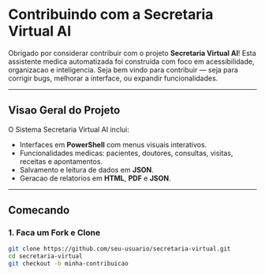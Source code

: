 # Contribuindo com a Secretaria Virtual AI

Obrigado por considerar contribuir com o projeto **Secretaria Virtual AI**! Esta assistente medica automatizada foi construida com foco em acessibilidade, organizacao e inteligencia. Seja bem vindo para contribuir — seja para corrigir bugs, melhorar a interface, ou expandir funcionalidades.

---

## Visao Geral do Projeto

O Sistema Secretaria Virtual AI inclui:

- Interfaces em **PowerShell** com menus visuais interativos.
- Funcionalidades medicas: pacientes, doutores, consultas, visitas, receitas e apontamentos.
- Salvamento e leitura de dados em **JSON**.
- Geracao de relatorios em **HTML**, **PDF** e **JSON**.

---

## Comecando

### 1. Faca um Fork e Clone

```bash
git clone https://github.com/seu-usuario/secretaria-virtual.git
cd secretaria-virtual
git checkout -b minha-contribuicao
